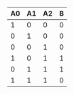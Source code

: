 | A0 | A1 | A2 | B  |
| -- | -- | -- | -- |
|  1 |  0 |  0 |  0 |
|  0 |  1 |  0 |  0 |
|  0 |  0 |  1 |  0 |
|  1 |  0 |  1 |  1 |
|  0 |  1 |  1 |  1 |
|  1 |  1 |  1 |  0 |
